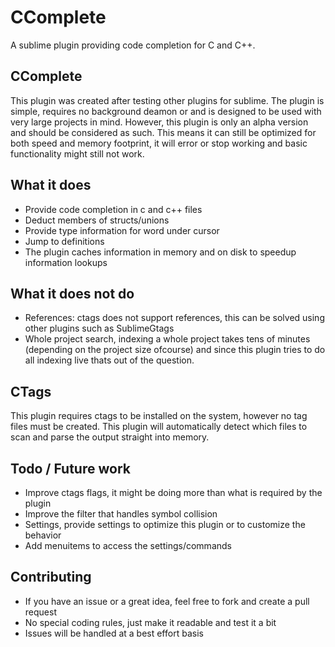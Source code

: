 # CComplete

A sublime plugin providing code completion for C and C++.

## CComplete

This plugin was created after testing other plugins for sublime. The plugin is simple, requires no background deamon or and is designed to be used with very large projects in mind. However, this plugin is only an alpha version and should be considered as such. This means it can still be optimized for both speed and memory footprint, it will error or stop working and basic functionality might still not work.

## What it does

- Provide code completion in c and c++ files
- Deduct members of structs/unions
- Provide type information for word under cursor
- Jump to definitions
- The plugin caches information in memory and on disk to speedup information lookups

## What it does not do

- References: ctags does not support references, this can be solved using other plugins such as SublimeGtags
- Whole project search, indexing a whole project takes tens of minutes (depending on the project size ofcourse) and since this plugin tries to do all indexing live thats out of the question.

## CTags

This plugin requires ctags to be installed on the system, however no tag files must be created. This plugin will automatically detect which files to scan and parse the output straight into memory.

## Todo / Future work
- Improve ctags flags, it might be doing more than what is required by the plugin
- Improve the filter that handles symbol collision
- Settings, provide settings to optimize this plugin or to customize the behavior
- Add menuitems to access the settings/commands

## Contributing
- If you have an issue or a great idea, feel free to fork and create a pull request
- No special coding rules, just make it readable and test it a bit
- Issues will be handled at a best effort basis
